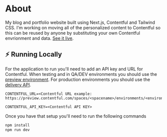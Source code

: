 # About

My blog and portfolio website built using Next.js, Contentful and Tailwind CSS. I'm working on moving all of the personalized content to Contentful so this can be reused by anyone by substituting your own Contentful envrionment and data. [See it live](https://www.willsaada.com/).

## :zap: Running Locally

For the application to run you'll need to add an API key and URL for Contentful. When testing and in QA/DEV environments you should use the [preview environment](https://www.contentful.com/developers/docs/references/content-preview-api/). For production environments you should use the [delivery API](https://www.contentful.com/developers/docs/references/content-delivery-api/).

```local
CONTENTFUL_URL=<Contentful URL example: https://preview.contentful.com/spaces/<spacename>/environments/<environment>>

CONTENTFUL_API_KEY=<Contentful API KEY>
```

Once you have that setup you'll need to run the following commands

```bash
npm install
npm run dev
```
